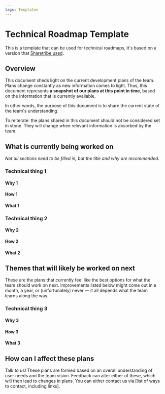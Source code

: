 ```yaml
---
tags: Templates
---
```


# Technical Roadmap Template

This is a template that can be used for technical roadmaps, it's based on a version that [Sharetribe used](https://github.com/sharetribe/sharetribe/blob/a029d02ab3b60009ebb6faff54117ba1034a6bfc/TECHNICAL_ROADMAP.md).

## Overview

This document sheds light on the current development plans of the team.
Plans change constantly as new information comes to light.
Thus, this document represents **a snapshot of our plans at this point in time**, based on the information that is currently available.

In other words, the purpose of this document is to share the current state of the team's understanding.

To reiterate: the plans shared in this document should not be considered set in stone.
They will change when relevant information is absorbed by the team.

## What is currently being worked on

*Not all sections need to be filled in, but the title and why are recommended.*

### Technical thing 1

#### Why 1

#### How 1

#### What 1

### Technical thing 2

#### Why 2

#### How 2

#### What 2

## Themes that will likely be worked on next

These are the plans that currently feel like the best options for what the team should work on next.
Improvements listed below might come out in a month, a year, or (unfortunately) never — it all depends what the team learns along the way.

### Technical thing 3

#### Why 3

#### How 3

#### What 3

## How can I affect these plans

Talk to us! These plans are formed based on an overall understanding of user needs and the team vision.
Feedback can alter either of these, which will then lead to changes in plans.
You can either contact us via [list of ways to contact, including links].

